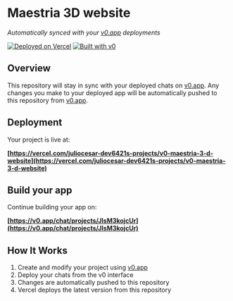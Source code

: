 # Maestria 3D website

*Automatically synced with your [v0.app](https://v0.app) deployments*

[![Deployed on Vercel](https://img.shields.io/badge/Deployed%20on-Vercel-black?style=for-the-badge&logo=vercel)](https://vercel.com/juliocesar-dev6421s-projects/v0-maestria-3-d-website)
[![Built with v0](https://img.shields.io/badge/Built%20with-v0.app-black?style=for-the-badge)](https://v0.app/chat/projects/JlsM3kojcUr)

## Overview

This repository will stay in sync with your deployed chats on [v0.app](https://v0.app).
Any changes you make to your deployed app will be automatically pushed to this repository from [v0.app](https://v0.app).

## Deployment

Your project is live at:

**[https://vercel.com/juliocesar-dev6421s-projects/v0-maestria-3-d-website](https://vercel.com/juliocesar-dev6421s-projects/v0-maestria-3-d-website)**

## Build your app

Continue building your app on:

**[https://v0.app/chat/projects/JlsM3kojcUr](https://v0.app/chat/projects/JlsM3kojcUr)**

## How It Works

1. Create and modify your project using [v0.app](https://v0.app)
2. Deploy your chats from the v0 interface
3. Changes are automatically pushed to this repository
4. Vercel deploys the latest version from this repository